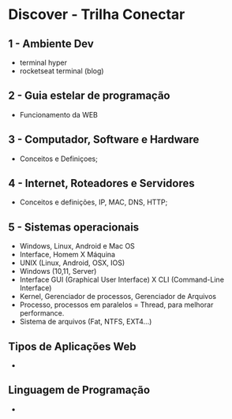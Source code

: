 # Discover - Trilha Conectar

## 1 - Ambiente Dev

- terminal hyper
- rocketseat terminal (blog)

## 2 - Guia estelar de programação

- Funcionamento da WEB

## 3 - Computador, Software e Hardware

- Conceitos e Definiçoes;

## 4 - Internet, Roteadores e Servidores

- Conceitos e definições, IP, MAC, DNS, HTTP;

## 5 - Sistemas operacionais

- Windows, Linux, Android e Mac OS
- Interface, Homem X Máquina
- UNIX (Linux, Android, OSX, IOS)
- Windows (10,11, Server)
- Interface GUI (Graphical User Interface) X CLI (Command-Line Interface)
- Kernel, Gerenciador de processos, Gerenciador de Arquivos
- Processo, processos em paralelos = Thread, para melhorar performance.
- Sistema de arquivos (Fat, NTFS, EXT4...)

## Tipos de Aplicações Web

-

## Linguagem de Programação

-
